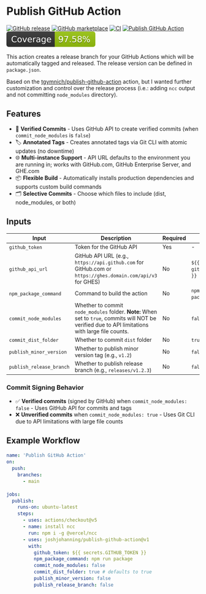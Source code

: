 # Publish GitHub Action

[![GitHub release](https://img.shields.io/github/release/joshjohanning/publish-github-action.svg?labelColor=333)](https://github.com/joshjohanning/publish-github-action/releases)
[![GitHub marketplace](https://img.shields.io/badge/marketplace-publish--github--action--with--ncc-blue?logo=github)](https://github.com/marketplace/actions/publish-github-action-with-ncc)
[![CI](https://github.com/joshjohanning/publish-github-action/actions/workflows/ci.yml/badge.svg)](https://github.com/joshjohanning/publish-github-action/actions/workflows/ci.yml)
[![Publish GitHub Action](https://github.com/joshjohanning/publish-github-action/actions/workflows/publish.yml/badge.svg?branch=main&event=push)](https://github.com/joshjohanning/publish-github-action/actions/workflows/publish.yml)
![Coverage](./badges/coverage.svg)

This action creates a release branch for your GitHub Actions which will be automatically tagged and released. The release version can be defined in `package.json`.

Based on the [tgymnich/publish-github-action](https://github.com/tgymnich/publish-github-action) action, but I wanted further customization and control over the release process (i.e.: adding `ncc` output and not committing `node_modules` directory).

## Features

- 🔐 **Verified Commits** - Uses GitHub API to create verified commits (when `commit_node_modules` is `false`)
- 🏷️ **Annotated Tags** - Creates annotated tags via Git CLI with atomic updates (no downtime)
- 🌐 **Multi-instance Support** - API URL defaults to the environment you are running in; works with GitHub.com, GitHub Enterprise Server, and GHE.com
- 📦 **Flexible Build** - Automatically installs production dependencies and supports custom build commands
- 🗂️ **Selective Commits** - Choose which files to include (dist, node_modules, or both)

## Inputs

| Input                    | Description                                                                                                                                        | Required | Default                 |
| ------------------------ | -------------------------------------------------------------------------------------------------------------------------------------------------- | -------- | ----------------------- |
| `github_token`           | Token for the GitHub API                                                                                                                           | Yes      | -                       |
| `github_api_url`         | GitHub API URL (e.g., `https://api.github.com` for GitHub.com or `https://ghes.domain.com/api/v3` for GHES)                                        | No       | `${{ github.api_url }}` |
| `npm_package_command`    | Command to build the action                                                                                                                        | No       | `npm run package`       |
| `commit_node_modules`    | Whether to commit `node_modules` folder. **Note:** When set to `true`, commits will NOT be verified due to API limitations with large file counts. | No       | `false`                 |
| `commit_dist_folder`     | Whether to commit `dist` folder                                                                                                                    | No       | `true`                  |
| `publish_minor_version`  | Whether to publish minor version tag (e.g., `v1.2`)                                                                                                | No       | `false`                 |
| `publish_release_branch` | Whether to publish release branch (e.g., `releases/v1.2.3`)                                                                                        | No       | `false`                 |

### Commit Signing Behavior

- ✅ **Verified commits** (signed by GitHub) when `commit_node_modules: false` - Uses GitHub API for commits and tags
- ❌ **Unverified commits** when `commit_node_modules: true` - Uses Git CLI due to API limitations with large file counts

## Example Workflow

```yml
name: 'Publish GitHub Action'
on:
  push:
    branches:
      - main

jobs:
  publish:
    runs-on: ubuntu-latest
    steps:
      - uses: actions/checkout@v5
      - name: install ncc
        run: npm i -g @vercel/ncc
      - uses: joshjohanning/publish-github-action@v1
        with:
          github_token: ${{ secrets.GITHUB_TOKEN }}
          npm_package_command: npm run package
          commit_node_modules: false
          commit_dist_folder: true # defaults to true
          publish_minor_version: false
          publish_release_branch: false
```
